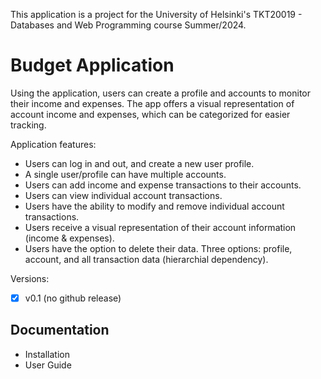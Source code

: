 This application is a project for the University of Helsinki's TKT20019 - Databases and Web Programming course Summer/2024.

# Budget Application

Using the application, users can create a profile and accounts to monitor their income and expenses. The app offers a visual representation of account income and expenses, which can be categorized for easier tracking.

Application features:

* Users can log in and out, and create a new user profile.
* A single user/profile can have multiple accounts.
* Users can add income and expense transactions to their accounts.
* Users can view individual account transactions.
* Users have the ability to modify and remove individual account transactions.
* Users receive a visual representation of their account information (income & expenses).
* Users have the option to delete their data. Three options: profile, account, and all transaction data (hierarchial dependency).

Versions:
- [x] v0.1 (no github release)

## Documentation
* Installation
* User Guide




